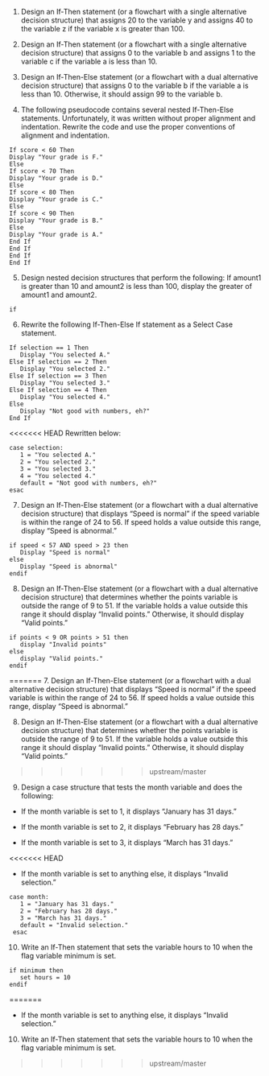 1. Design an If-Then statement (or a flowchart with a single alternative decision structure) that assigns 20 to the variable y and assigns 40 to the variable z if the variable x is greater than 100.

2. Design an If-Then statement (or a flowchart with a single alternative decision structure) that assigns 0 to the variable b and assigns 1 to the variable c if the variable a is less than 10.

3. Design an If-Then-Else statement (or a flowchart with a dual alternative decision structure) that assigns 0 to the variable b if the variable a is less than 10. Otherwise, it should assign 99 to the variable b.

4. The following pseudocode contains several nested If-Then-Else statements. Unfortunately, it was written without proper alignment and indentation. Rewrite the code and use the proper conventions of alignment and indentation.
```
If score < 60 Then
Display "Your grade is F."
Else
If score < 70 Then
Display "Your grade is D."
Else
If score < 80 Then
Display "Your grade is C."
Else
If score < 90 Then
Display "Your grade is B."
Else
Display "Your grade is A."
End If
End If
End If
End If
```
5. Design nested decision structures that perform the following: If amount1 is greater than 10 and amount2 is less than 100, display the greater of amount1 and amount2.
```
if 
```
6. Rewrite the following If-Then-Else If statement as a Select Case statement.
```
If selection == 1 Then
   Display "You selected A."
Else If selection == 2 Then
   Display "You selected 2."
Else If selection == 3 Then
   Display "You selected 3."
Else If selection == 4 Then
   Display "You selected 4."
Else
   Display "Not good with numbers, eh?"
End If
```
<<<<<<< HEAD
Rewritten below:
```
case selection:
   1 = "You selected A."
   2 = "You selected 2."
   3 = "You selected 3."
   4 = "You selected 4."
   default = "Not good with numbers, eh?"
esac
```
7. Design an If-Then-Else statement (or a flowchart with a dual alternative decision structure) that displays “Speed is normal” if the speed variable is within the range of 24 to 56. If speed holds a value outside this range, display “Speed is abnormal.”
```
if speed < 57 AND speed > 23 then
   Display "Speed is normal"
else 
   Display "Speed is abnormal"
endif
```
8. Design an If-Then-Else statement (or a flowchart with a dual alternative decision structure) that determines whether the points variable is outside the range of 9 to 51. If the variable holds a value outside this range it should display “Invalid points.” Otherwise, it should display “Valid points.”
```
if points < 9 OR points > 51 then
   display "Invalid points"
else 
   display "Valid points."
endif
```
=======
7. Design an If-Then-Else statement (or a flowchart with a dual alternative decision structure) that displays “Speed is normal” if the speed variable is within the range of 24 to 56. If speed holds a value outside this range, display “Speed is abnormal.”

8. Design an If-Then-Else statement (or a flowchart with a dual alternative decision structure) that determines whether the points variable is outside the range of 9 to 51. If the variable holds a value outside this range it should display “Invalid points.” Otherwise, it should display “Valid points.”

>>>>>>> upstream/master
9. Design a case structure that tests the month variable and does the following:

* If the month variable is set to 1, it displays “January has 31 days.”

* If the month variable is set to 2, it displays “February has 28 days.”

* If the month variable is set to 3, it displays “March has 31 days.”

<<<<<<< HEAD
* If the month variable is set to anything else, it displays “Invalid selection.”  
```
case month:
   1 = "January has 31 days."
   2 = "February has 28 days."
   3 = "March has 31 days."
   default = "Invalid selection."
 esac  
```

10. Write an If-Then statement that sets the variable hours to 10 when the flag variable minimum is set.  
```
if minimum then
   set hours = 10
endif
```
=======
* If the month variable is set to anything else, it displays “Invalid selection.”

10. Write an If-Then statement that sets the variable hours to 10 when the flag variable minimum is set.

>>>>>>> upstream/master
